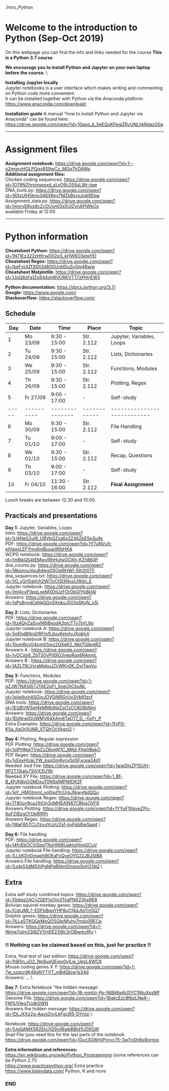 .Intro_Python

# Welcome to the introduction to Python (Sep-Oct 2019)

On this webpage you can find the info and links needed for the course
**This is a Python 3.7 course**

**We encourage you to install Python and Jupyter on your own laptop before the course.** \

**Installing Jupyter locally**\
Jupyter notebooks is a user interface which makes writing and commenting on Python code more convenient.\
It can be installed together with Python via the Anaconda platform:\
https://www.anaconda.com/download/

**Installation guide**
A manual "how to install Python and Jupyter via Anaconda" can be found here:\
https://drive.google.com/open?id=10apq_6_SeEQuKFegjZRvUNLhkRdazG0a

--------------------------------------------------------------------------------------
# Assignment files 

**Assignment notebook:** https://drive.google.com/open?id=1--o2mgxvHOLPQqy8S9wCz_MGq7IrDAWp  \
**Additional assignment files:** \
Chicken coding sequences: https://drive.google.com/open?id=1O79NZhrsmspsxd_sLvO9L05SsLWr-twe  \
DNA_tools.py: https://drive.google.com/open?id=16SsUlH5kno346XRey7MZkBsvyJoA9Ebw \
Assignment_data.py: https://drive.google.com/open?id=1mnrvE8ys9cZcOUyn03s5UIZynAPjWkOx \
available Friday at 12:00

--------------------------------------------------------------------------------------

# Python information

**Cheatsheet Python:** https://drive.google.com/open?id=1N71Ez322zHfIrwD02q3_kHW6O3eteYEI \
**Cheatsheet Regex:** https://drive.google.com/open?id=1keFxUIZf3lDt3d800UcktDuSv0m48wip \
**Cheatsheet Matplotlib:** https://drive.google.com/open?id=1JoQ8zFa1Zo844xH9VORKVTT7zPHrjEW5 

**Python documentation:** https://docs.python.org/3.7/ \
**Google:** https://www.google.com/ \
**Stackoverflow:** https://stackoverflow.com/ 

## Schedule

| Day | Date     | Time          | Place      | Topic                     |
|-----|----------|---------------|------------|---------------------------|
| 1   | Mo 23/09 |  9:30 - 15:00 | Str. 2.112 | Jupyter, Variables, Loops |
| 2   | Tu 24/09 |  9:30 - 15:00 | Str. 2.112 | Lists, Dictionaries       |
| 3   | We 25/09 |  9:30 - 15:00 | Str. 2.112 | Functions, Modules	      |
| 4   | Th 26/09 |  9:30 - 15:00 | Str. 2.112 | Plotting, Regex           |
| 5   | Fr 27/09 |  9:00 - 17:00 | -          | Self-study                |
|-----|----------|---------------|------------|---------------------------|
| 6   | Mo 30/09 |  9:30 - 15:00 | Str. 2.112 | File Handling             |
| 7   | Tu 01/10 |  9:00 - 17:00 | -          | Self-study                |
| 8   | We 02/10 |  9:30 - 15:00 | Str. 2.112 | Recap, Questions          |
| 9   | Th 03/10 |  9:00 - 17:00 | -          | Self-study                |
| 10  | Fr 04/10 | 11:30 - 16:00 | Str. 2.112 | **Final Assignment**      |

Lunch breaks are between 12:30 and 13:00.



## Practicals and presentations ###

**Day 1:** Jupyter, Variables, Loops\
Intro: https://drive.google.com/open?id=1U4NeS2uW_URVbQZxa6s3Z46ZbE5pSu9s \
PDF: https://drive.google.com/open?id=1Y7uNVu5-etVaooLEFYmx6mBuuwWlbHKA \
WCPD notebook: https://drive.google.com/open?id=1mBikQS4tEMwvIRhHutwOCKh-KZhB6jIP \
dna_counts.py: https://drive.google.com/open?id=19kpnnuVqu8diegO5OjeRHWI-SIh2t0TF \
dna_sequences.txt: https://drive.google.com/open?id=1IG_yGrlSaVch2WjToCtSIXRosLtWsh_E \
Jupyter notebook: https://drive.google.com/open?id=1ml4xyP3pgLgeMXDtUzFOrDbGIYk8klAl \
Answers: https://drive.google.com/open?id=1qPs8nydCehkQGnSXnkuJ5G1qSKyN_oSj  

**Day 2:** Lists, Dictionaries \
PDF: https://drive.google.com/open?id=1itz4QyZaSvxN6tBxodA3ptcTTv7sVL6p \
Jupyter notebook A: https://drive.google.com/open?id=1mEhdB9rqDRFIn1Lduv6etotvJXobIvIi \
Jupyter notebook B: https://drive.google.com/open?id=10umRcyG4cmG5wz2QXqK2_NbtTQibntR2 \
Answers A : https://drive.google.com/open?id=1vOCxb8_ZbTS0vPtl0lG3yepRqx6RAnmL \
Answers B : https://drive.google.com/open?id=1AZL79LVxraMqkuJZjrWKn0K_DxjTqqVu

**Day 3:** Functions, Modules \
PDF: https://drive.google.com/open?id=1-qZJW7NA1d5TJTAE2pFt_lIoeUhCbuNL \
Jupyter notebook: https://drive.google.com/open?id=1siiwIkxhASGjoJOVGiNRGrUv3Vb91zcf \
DNA tools: https://drive.google.com/open?id=1EQBVWSef4kMMb9IeZot7JCC8GBjjNjni \
Answers: https://drive.google.com/open?id=1EbNrwlGUWMV64XAm8TaOT7_D_-GxFr_P \
Extra Examples: https://drive.google.com/open?id=1fyP0-K5a_ifaOr0UNR_XTQIrOcVkgoI2 \

**Day 4:** Plotting, Regular expression \
PDF Plotting: https://drive.google.com/open?id=1oIPHNgiTVwZzZ8onW1C_MKd-FAp0BekO \
PDF Regex: https://drive.google.com/open?id=1yEpxHUaLYW_ksqOm8ycv0qSFxcea34d1 \
Needed .bed File: https://drive.google.com/open?id=1wwDIxZP1SUH-8P2T13taIv7SIVX3U19r \
Needed XY File: https://drive.google.com/open?id=1_Bf-B_4PJN8xGGNDxuT0NSelMPNfDK2F \
Jupyter notebook Plotting: https://drive.google.com/open?id=1pY_HMGtmmI_vq5lsdYcUrpJNiwyNdQQu \
Jupyter notebook Regex: https://drive.google.com/open?id=1T80oy9caJ1hOn3oMHEAlN87CRkjxOVF6 \
Answers Plotting: https://drive.google.com/open?id=1YYuF1IjlpveZPo-6uFZIBzgCFDkRfRfh \
Answers Regex: https://drive.google.com/open?id=1WaFB5TCU1zvuYcziUZsf-gyFpbBwSagd \

**Day 6:** File handling \
PDF: https://drive.google.com/open?id=14fnEbOCViSqeTNzHNI6IJahtzHnqGCuV \
Jupyter notebook File handling: https://drive.google.com/open?id=1LLbKDnDmaghBOEaFsQveOYG22JBJStBA \
Answers File handling: https://drive.google.com/open?id=1Lpts53dM5XjPgNPqBNmI0ngnoSvH21AQ \


## Extra ##
Extra self study combined topics: https://drive.google.com/open?id=10idqg2ACnZQEFtxOln3TsgPNX23hxRE8 \
Bolivian squirrel monkey genes: https://drive.google.com/open?id=1CetJML7-EDFbBqqYHP8uCf4dJtqTm5Q7 \
Dolphin genes: https://drive.google.com/open?id=11LLe5TKQQeMxQO5QlpNfuhy7mdo0RECp \
Answers: https://drive.google.com/open?id=1-Wmw7utm23l8ZVYmEE23Wc3rOBwmcRIv \

### !! Nothing can be claimed based on this, just for practice !! ###
Extra, final test of last edition: https://drive.google.com/open?id=1hB1m_vD2_Np9uqQEwo0yILw_UepL6WCK \
Mouse coding genes X Y: https://drive.google.com/open?id=1-7w_szqcrdK48qNYTVT_mB4QIow1a34d  \
Answers: ... \


**Day 7:** Extra
Notebook "the hidden message: https://drive.google.com/open?id=1B-mmtzj-Pp-NtBit6eAU5YC1NtuXpzMf \
Genome File: https://drive.google.com/open?id=18qkcEzc8NjzLNeA--FM1UVleg7UdkGWN  \
Answers the hidden message: https://drive.google.com/open?id=1DLJXXz2g-AavjjZtviLkFgUR5-DYnIzi \

Notebook: https://drive.google.com/open?id=1UgQAMXSR2Etcj1Q5IvlRwbBBtd1UDXQW \
Snail File (you need this for the last parts of the notebook: \
https://drive.google.com/open?id=1Gvz3Gl6hVPnrvc75-3wTnShl6xRnntxo 



**Extra information and references:** \
https://en.wikibooks.org/wiki/Python_Programming (some references can be Python 2.7!) \
https://www.practicepython.org/ Extra practice \
https://www.listendata.com/ Python, R and more


### END
